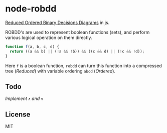 # node-robdd

[Reduced Ordered Binary Decisions Diagrams](http://en.wikipedia.org/wiki/Binary_decision_diagram) in js.

ROBDD's are used to represent boolean functions (sets), and perform various logical operation on them directly.

```js
function f(a, b, c, d) {
  return ((a && b) || (!a && !b)) && ((c && d) || (!c && !d));
}
```

Here `f` is a boolean function, `robdd` can turn this function into a compressed tree (*Reduced*)
with variable ordering `abcd` (*Ordered*).

## Todo

*Implement `∧` and `∨`*

## License

MIT

